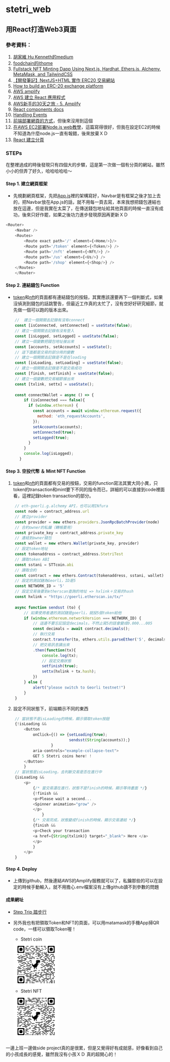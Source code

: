 # stetri_web
## 用React打造Web3頁面

### 參考資料：
1. [胡家維 Hu Kenneth的medium](https://medium.com/my-blockchain-development-daily-journey/%E4%BD%BF%E7%94%A8-web3-js-%E5%B0%87-react-%E7%B6%B2%E7%AB%99%E9%9B%86%E6%88%90%E5%88%B0%E4%BB%A5%E5%A4%AA%E5%9D%8A%E7%B6%B2%E7%B5%A1-%E6%A1%88%E4%BE%8B%E7%A0%94%E7%A9%B6-nft-minting-%E7%B6%B2%E7%AB%99-786905c15c7c)
2. [foodchain的ithome](https://ithelp.ithome.com.tw/m/articles/10296218)
3. [Fullstack NFT Minting Dapp Using Next.js, Hardhat, Ethers.js, Alchemy, MetaMask, and TailwindCSS](https://javascript.plainenglish.io/fullstack-nft-minting-dapp-using-next-js-hardhat-ethers-js-alchemy-metamask-and-tailwindcss-145e0ef41d26)
4. [【開發筆記】NextJS+HTML 實作 ERC20 交易網站](https://medium.com/@anitahhl/%E9%96%8B%E7%99%BC%E7%AD%86%E8%A8%98-nextjs-html-%E5%AF%A6%E4%BD%9C-erc20-%E4%BA%A4%E6%98%93%E7%B6%B2%E7%AB%99-1f75a674a0bc)
5. [How to build an ERC-20 exchange platform](https://blog.logrocket.com/build-erc-20-exchange-platform/)
6. [AWS amplify](https://aws.amazon.com/tw/amplify/)
7. [AWS 建立 React 應用程式](https://aws.amazon.com/tw/getting-started/hands-on/build-react-app-amplify-graphql/)
8. [AWS新手的30天之旅 - 5. Amplify](https://ithelp.ithome.com.tw/articles/10237121)
9. [React components docs](https://react-bootstrap.netlify.app/components/alerts)
10. [Handling Events](https://reactjs.org/docs/handling-events.html)
11. [前端部署網頁的方式](https://ithelp.ithome.com.tw/articles/10281082?sc=hot)，但後來沒用到這個
12. [在AWS EC2部署Node.js web教學](http://dez.logdown.com/posts/2017/04/07/aws-ec2-deploy-nodejs-web-app)，這篇寫得很好，但我在設定EC2的時候不知道為什麼node.js一直有報錯，後來放棄ＸＤ
13. [React 建立分頁](https://www.geeksforgeeks.org/how-to-create-a-multi-page-website-using-react-js/)

### STEPs
在整裡過成的時後發現只有四個大的步驟，這是第一次做一個有分頁的網站，雖然小小的但弄了好久，哈哈哈哈哈～

#### Step 1. 建立網頁框架
- 先規劃網頁框架，先把[App.js](website/src/App.js)裡的架構寫好，Navbar是有框架之後才加上去的，把Navbar放在App.js的話，就不用每一頁去寫，本來我想把錢包連結也放在這邊，但是我實在太菜了，在傳送錢包地址給其他頁面的時候一直沒有成功，後來只好作罷，如果之後功力進步發現原因再更新ＸＤ
```javascript
<Router>
	<Navbar />
	<Routes>
		<Route exact path='/' element={<Home/>}/>
		<Route path='/token' element={<Token/>} />
		<Route path='/nft' element={<Nft/>} />
		<Route path='/us' element={<Us/>} />
		<Route path='/shop' element={<Shop/>} />
	</Routes>
	</Router>
```

#### Step 2. 連結錢包 Function
- [token](website/src/pages/token.js)和[nft](website/src/pages/nft.js)的頁面都有連結錢包的按鈕，其實應該還要再下一個判斷式，如果沒偵測到錢包的話跳警告，但最近工作真的太忙了，沒有空好好研究細節，就先做一個可以跑的版本出來。

```javascript
    //  建立一個開關去記錄有沒有connect
    const [isConnected, setConnected] = useState(false);
    // 建立一個開關去記錄有沒有登入
	const [isLogged, setLogged] = useState(false);
    // 建立一個變數把錢包地址接出來
	const [accounts, setAccounts] = useState();
    // 這下面都是交易的部分用的變數
    // 建立一個開關去記錄是不是在loading
	const [isLoading, setLoading] = useState(false);
    // 建立一個開關去記錄是不是交易成功
	const [finish, setfinish] = useState(false);
    // 建立一個變數把交易細節接出來
	const [txlink, settx] = useState();
    
	const connectWallet = async () => {
		if (isConnected === false){
		  if (window.ethereum) {
			const accounts = await window.ethereum.request({ 
			  method: 'eth_requestAccounts',
			});
			setAccounts(accounts); 
			setConnected(true);
			setLogged(true);
		  }
		}
		console.log(isLogged);
	  }
```
#### Step 3. 空投代幣 ＆ Mint NFT Function
1. [token](website/src/pages/token.js)和[nft](website/src/pages/nft.js)的頁面都有交易的按鈕，交易的function寫法其實大同小異，只token的transaction和mint要下不同的指令而已，詳細的可以直接到code裡面看，這裡記錄token transaction的部分。
```javascript
    // eth-goerli.g.alchemy API，也可以用INfura
    const node = contract_address.url
    // 建立provider
	const provider = new ethers.providers.JsonRpcBatchProvider(node)
    // 合約owner的私鑰（轉帳要用）
	const private_key = contract_address.private_key
    // 連結到owner錢包
	const wallet = new ethers.Wallet(private_key, provider)
    // 設定token地址
	const tokenaddress = contract_address.StetriTest
    // 讀取token ABI
	const sstani = STTcoin.abi
    // 讀取合約
	const contract = new ethers.Contract(tokenaddress, sstani, wallet)
    // 設定的測試鏈為Georli，ID是5
	const NETWORK_ID = '5'
    // 設定交易後要到etherscan查詢的地址 => hxlink＋交易的hash
	const hxlink = "https://goerli.etherscan.io/tx/"

	async function sendsst (to) {
        // 如果使用者連的測試鏈是goerli，就投5個token給他
		if (window.ethereum.networkVersion === NETWORK_ID) {
            // 這邊不要忘記設定decimals，不然止寫5的話會變成0.000...005
			const decimals = await contract.decimals();
            // 執行交易
			contract.transfer(to, ethers.utils.parseEther('5', decimals))
            // 把交易訊息讀出來
			.then(function(tx){
				console.log(tx);
                // 設定交裔狀態
				setfinish(true);
				settx(hxlink + tx.hash);
			})
		} else {
			alert("please switch to Georli testnet!")
		}	
	}
```
2. 設定不同狀態下，前端顯示不同的東西
```javascript
    // 當狀態不是isLoading的時候，顯示領取token按鈕
    {!isLoading && 
        <Button
            onClick={() => {setLoading(true);
                            sendsst(String(accounts));}
                    }
            aria-controls="example-collapse-text">
            GET 5 Stetri coins here! !
        </Button>
        }
    // 當狀態是isLoading，去判斷交易是否在進行中
    {isLoading &&
        <p>
            {/* 當交易還在進行，狀態不是finish的時候，顯示等待畫面 */}
            {!finish &&
            <p>Please wait a second...
            <Spinner animation="grow" />
            </p> 
                }
            {/* 交易完成，狀態變成finish的時候，顯示交易連結 */}
            {finish &&
            <p>Check your transaction 
            <a href={String(txlink)} target="_blank"> Here </a>
            </p>
            }
        </p>
    }	
```

#### Step 4. Deploy
- 上傳到github，然後連結AWS的Amplify服務就可以了，私鑰那些的可以在設定的時候手動輸入，就不用擔心.env檔案沒有上傳github讀不到參數的問題

#### 成果網址
- [Step Trip 踏步行](https://main.d2srd5wofp7mto.amplifyapp.com/)
- 另外我也有把領取Token和NFT的頁面，可以用matamask的手機App掃QR code，一樣可以領取Token喔！
    - Stetri coin
    <img src="website/public/assets/ORcode/Token.png" alt="Cover" width="30%"/> 
    
    - Stetri NFT
    <img src="website/public/assets/ORcode/NFT.png" alt="Cover" width="30%"/>

一邊上班一邊做side project真的是很累，但是又覺得好有成就感，好像看到自己的小孩成長的感覺，雖然我沒有小孩ＸＤ
真的超開心的！


